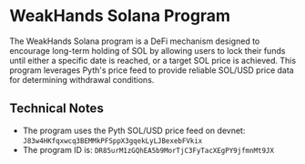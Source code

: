# WeakHands Solana Program

The WeakHands Solana program is a DeFi mechanism designed to encourage long-term holding of SOL by allowing users to lock their funds until either a specific date is reached, or a target SOL price is achieved. This program leverages Pyth's price feed to provide reliable SOL/USD price data for determining withdrawal conditions.

## Technical Notes

* The program uses the Pyth SOL/USD price feed on devnet: `J83w4HKfqxwcq3BEMMkPFSppX3gqekLyLJBexebFVkix`
* The program ID is: `DR85urM1zGQhEA5b9MorTjC3FyTacXEgPY9jfmnMt9JX`
